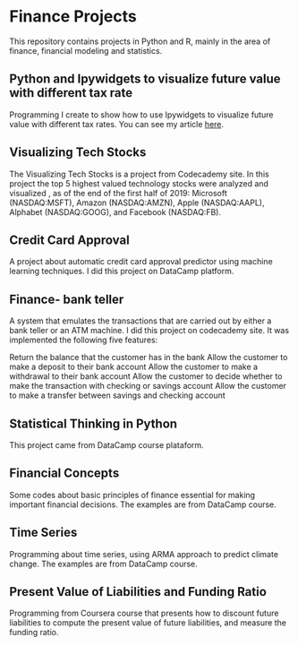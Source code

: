 # Finance Projects
This repository contains projects in Python and R, mainly in the area of finance, financial modeling and statistics.


## Python and Ipywidgets to visualize future value with different tax rate

Programming I create to show how to use Ipywidgets to visualize future value with different tax rates. You can see my article [here](https://bit.ly/352l9mc).

## Visualizing Tech Stocks 

The Visualizing Tech Stocks is a project from Codecademy site. In this project the top 5 highest valued technology stocks were analyzed and visualized , as of the end of the first half of 2019: Microsoft (NASDAQ:MSFT), Amazon (NASDAQ:AMZN), Apple (NASDAQ:AAPL), Alphabet (NASDAQ:GOOG), and Facebook (NASDAQ:FB).

## Credit Card Approval

A project about automatic credit card approval predictor using machine learning techniques. I did this project on DataCamp platform.

## Finance- bank teller

A system that emulates the transactions that are carried out by either a bank teller or an ATM machine.
I did this project on codecademy site. It was implemented the following five features:

Return the balance that the customer has in the bank
Allow the customer to make a deposit to their bank account
Allow the customer to make a withdrawal to their bank account
Allow the customer to decide whether to make the transaction with checking or savings account
Allow the customer to make a transfer between savings and checking account


## Statistical Thinking in Python

This project came from DataCamp course plataform.

## Financial Concepts

Some codes about basic principles of finance essential for making important financial decisions.
The examples are from DataCamp course.

## Time Series

Programming about time series, using ARMA approach to predict climate change.
The examples are from DataCamp course.


## Present Value of Liabilities and Funding Ratio

Programming from Coursera course that presents how to discount future liabilities to compute the present value of future liabilities, and measure the funding ratio.




